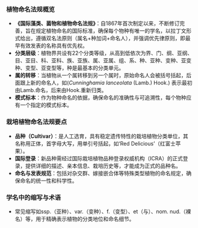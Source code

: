 ### 植物命名法规概览

- **《国际藻类、菌物和植物命名法规》**：自1867年首次制定以来，不断修订完善，旨在规定植物命名的国际标准，确保每个物种有唯一的学名，以拉丁文形式给出，遵循双名法原则（属名+种加词+命名人），并强调优先律原则，即最早有效发表的名称具有优先权。
- **分类层级**：植物界共设有22个分类等级，从高到低依次为界、门、纲、亚纲、目、亚目、科、亚科、族、亚族、属、亚属、组、系、种、亚种、变种、亚变种、变型、亚变型等，种是最基本的分类单元。
- **属的转移**：当植物从一个属转移到另一个属时，原始命名人会被括号括起，后面跟上新的命名人，如(_Cunninghamia lanceolata_ (Lamb.) Hook.) 表示最初由Lamb.命名，后来由Hook.重新归类。
- **模式标本**：作为物种命名的依据，确保命名的准确性与可追溯性，每个物种应有一个指定的模式标本。

### 栽培植物命名法规要点

- **品种（Cultivar）**：是人工选育，具有稳定遗传特性的栽培植物分类单位，其名称用正体，首字母大写，用单引号括起，如‘Red Delicious’（红富士苹果）。
- **国际登录**：新品种需经过国际栽培植物品种登录权威机构（ICRA）的正式登录，提供详细的描述、亲本信息、栽培历史等，才能成为正式的品种名。
- **命名与发表规范**：包括对杂交群、嫁接嵌合体等特殊类型植物的命名规定，确保命名的统一性和科学性。

### 学名中的缩写与术语

- 常见缩写如ssp.（亚种）、var.（变种）、f.（变型）、et（与）、nom. nud.（裸名）等，用于精确表示植物的分类地位和命名细节。